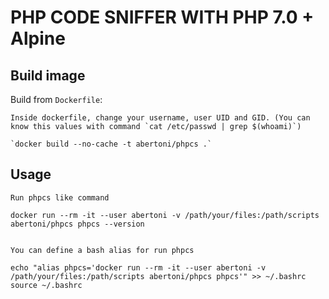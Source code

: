 PHP CODE SNIFFER WITH PHP 7.0 + Alpine
======================================

Build image
--------------------

Build from `Dockerfile`:

	Inside dockerfile, change your username, user UID and GID. (You can know this values with command `cat /etc/passwd | grep $(whoami)`)

	`docker build --no-cache -t abertoni/phpcs .`



Usage
--------------------

	Run phpcs like command

	docker run --rm -it --user abertoni -v /path/your/files:/path/scripts abertoni/phpcs phpcs --version
	
	
	You can define a bash alias for run phpcs
	
	echo "alias phpcs='docker run --rm -it --user abertoni -v /path/your/files:/path/scripts abertoni/phpcs phpcs'" >> ~/.bashrc
	source ~/.bashrc
	
